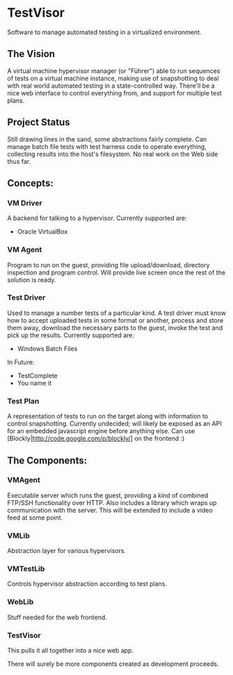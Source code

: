 TestVisor
=========

Software to manage automated testing in a virtualized environment.

The Vision
----------
A virtual machine hypervisor manager (or "Führer") able to run sequences of tests on a virtual machine instance,
making use of snapshotting to deal with real world automated testing in a state-controlled way.
There'll be a nice web interface to control everything from, and support for multiple test plans.

Project Status
--------------
Still drawing lines in the sand, some abstractions fairly complete.
Can manage batch file tests with test harness code to operate everything,
collecting results into the host's filesystem. No real work on the Web side thus far.

Concepts:
---------

### VM Driver
A backend for talking to a hypervisor.
Currently supported are:
- Oracle VirtualBox

### VM Agent
Program to run on the guest, providing file upload/download, directory inspection and program control.
Will provide live screen once the rest of the solution is ready.

### Test Driver
Used to manage a number tests of a particular kind.
A test driver must know how to accept uploaded tests in some format or another,
process and store them away, download the necessary parts to the guest, invoke the test
and pick up the results.
Currently supported are:
- Windows Batch Files

In Future:  
- TestComplete
- You name it

### Test Plan
A representation of tests to run on the target along with information to control snapshotting.
Currently undecided; will likely be exposed as an API for an embedded javascript engine before anything else.
Can use [Blockly|http://code.google.com/p/blockly/] on the frontend :)

The Components:
--------------

### VMAgent
Executable server which runs the guest, providing a kind of combined FTP/SSH functionality over HTTP.
Also includes a library which wraps up communication with the server.
This will be extended to include a video feed at some point.

### VMLib
Abstraction layer for various hypervisors.

### VMTestLib
Controls hypervisor abstraction according to test plans.

### WebLib
Stuff needed for the web frontend.

### TestVisor
This pulls it all together into a nice web app.

There will surely be more components created as development proceeds.
